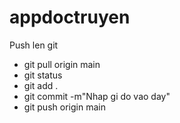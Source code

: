# appdoctruyen

Push len git
- git pull origin main
- git status
- git add .
- git commit -m"Nhap gi do vao day"
- git push origin main

